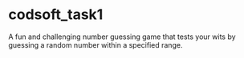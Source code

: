 # codsoft_task1
A fun and challenging number guessing game that tests your wits by guessing a random number within a specified range.

